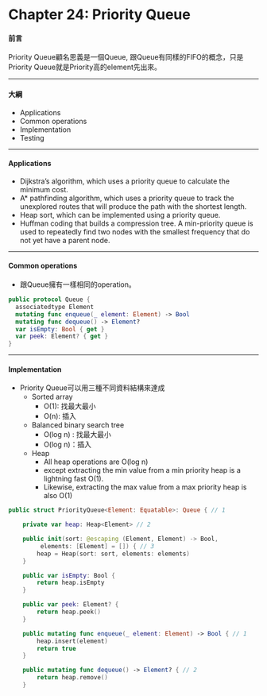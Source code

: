 # Chapter 24: Priority Queue

#### 前言

Priority Queue顧名思義是一個Queue, 跟Queue有同樣的FIFO的概念，只是Priority Queue就是Priority高的element先出來。

------

#### 大綱

- Applications
- Common operations
- Implementation
- Testing

------

#### Applications

- Dijkstra’s algorithm, which uses a priority queue to calculate the minimum cost.
- A* pathfinding algorithm, which uses a priority queue to track the unexplored routes that will produce the path with the shortest length.
- Heap sort, which can be implemented using a priority queue.
- Huffman coding that builds a compression tree. A min-priority queue is used to repeatedly find two nodes with the smallest frequency that do not yet have a parent node.

------

#### Common operations

- 跟Queue擁有一樣相同的operation。

```swift
public protocol Queue {
  associatedtype Element
  mutating func enqueue(_ element: Element) -> Bool
  mutating func dequeue() -> Element?
  var isEmpty: Bool { get }
  var peek: Element? { get }
}
```

------

#### Implementation

- Priority Queue可以用三種不同資料結構來達成
  - Sorted array
    - O(1): 找最大最小
    - O(n): 插入
  - Balanced binary search tree
    - O(log n) : 找最大最小
    - O(log n)：插入
  - Heap
    - All heap operations are O(log n) 
    - except extracting the min value from a min priority heap is a lightning fast O(1).
    - Likewise, extracting the max value from a max priority heap is also O(1)

```swift
public struct PriorityQueue<Element: Equatable>: Queue { // 1

    private var heap: Heap<Element> // 2

    public init(sort: @escaping (Element, Element) -> Bool,
         elements: [Element] = []) { // 3
        heap = Heap(sort: sort, elements: elements)
    }

    public var isEmpty: Bool {
        return heap.isEmpty
    }

    public var peek: Element? {
        return heap.peek()
    }

    public mutating func enqueue(_ element: Element) -> Bool { // 1
        heap.insert(element)
        return true
    }

    public mutating func dequeue() -> Element? { // 2
        return heap.remove()
    }
```

